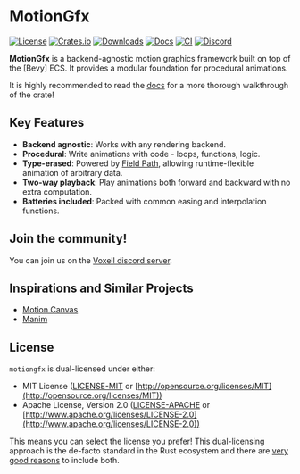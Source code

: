 # MotionGfx

[![License](https://img.shields.io/badge/license-MIT%2FApache-blue.svg)](https://github.com/voxell-tech/motiongfx#license)
[![Crates.io](https://img.shields.io/crates/v/motiongfx.svg)](https://crates.io/crates/motiongfx)
[![Downloads](https://img.shields.io/crates/d/motiongfx.svg)](https://crates.io/crates/motiongfx)
[![Docs](https://docs.rs/motiongfx/badge.svg)](https://docs.rs/motiongfx/latest/motiongfx/)
[![CI](https://github.com/voxell-tech/motiongfx/workflows/CI/badge.svg)](https://github.com/voxell-tech/motiongfx/actions)
[![Discord](https://img.shields.io/discord/442334985471655946.svg?label=&logo=discord&logoColor=ffffff&color=7389D8&labelColor=6A7EC2)](https://discord.gg/Mhnyp6VYEQ)

**MotionGfx** is a backend-agnostic motion graphics framework
built on top of the [Bevy] ECS. It provides a modular foundation
for procedural animations.

It is highly recommended to read the [docs](https://docs.rs/motiongfx)
for a more thorough walkthrough of the crate!

## Key Features

- **Backend agnostic**: Works with any rendering backend.
- **Procedural**: Write animations with code - loops, functions, logic.
- **Type-erased**: Powered by
  [Field Path](https://github.com/voxell-tech/field_path), allowing
  runtime-flexible animation of arbitrary data.
- **Two-way playback**: Play animations both forward and backward with
  no extra computation.
- **Batteries included**: Packed with common easing and interpolation
  functions.

## Join the community!

You can join us on the [Voxell discord server](https://discord.gg/Mhnyp6VYEQ).

## Inspirations and Similar Projects

- [Motion Canvas](https://motioncanvas.io/)
- [Manim](https://www.manim.community/)

## License

`motiongfx` is dual-licensed under either:

- MIT License ([LICENSE-MIT](LICENSE-MIT) or [http://opensource.org/licenses/MIT](http://opensource.org/licenses/MIT))
- Apache License, Version 2.0 ([LICENSE-APACHE](LICENSE-APACHE) or [http://www.apache.org/licenses/LICENSE-2.0](http://www.apache.org/licenses/LICENSE-2.0))

This means you can select the license you prefer!
This dual-licensing approach is the de-facto standard in the Rust ecosystem and there are [very good reasons](https://github.com/bevyengine/bevy/issues/2373) to include both.
